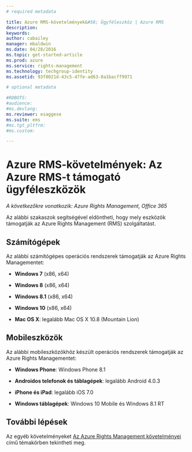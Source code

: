 ```yaml
---
# required metadata

title: Azure RMS-követelmények&#58; Ügyféleszköz | Azure RMS
description:
keywords:
author: cabailey
manager: mbaldwin
ms.date: 04/28/2016
ms.topic: get-started-article
ms.prod: azure
ms.service: rights-management
ms.technology: techgroup-identity
ms.assetid: 93f8021d-43c5-47fe-ad63-8a1bacff9971

# optional metadata

#ROBOTS:
#audience:
#ms.devlang:
ms.reviewer: esaggese
ms.suite: ems
#ms.tgt_pltfrm:
#ms.custom:

---
```



# Azure RMS-követelmények: Az Azure RMS-t támogató ügyféleszközök

*A következőkre vonatkozik: Azure Rights Management, Office 365*

Az alábbi szakaszok segítségével eldöntheti, hogy mely eszközök támogatják az Azure Rights Management (RMS) szolgáltatást.

## Számítógépek
Az alábbi számítógépes operációs rendszerek támogatják az Azure Rights Managementet:

-   **Windows 7** (x86, x64)

-   **Windows 8** (x86, x64)

-   **Windows 8.1** (x86, x64)

-   **Windows 10** (x86, x64)

-   **Mac OS X**: legalább Mac OS X 10.8 (Mountain Lion)

## Mobileszközök
Az alábbi mobileszközökhöz készült operációs rendszerek támogatják az Azure Rights Managementet:

-   **Windows Phone**: Windows Phone 8.1

-   **Androidos telefonok és táblagépek**: legalább Android 4.0.3

-   **iPhone és iPad**: legalább iOS 7.0

-   **Windows táblagépek**: Windows 10 Mobile és Windows 8.1 RT


## További lépések
Az egyéb követelményeket [Az Azure Rights Management követelményei](requirements-azure-rms.md) című témakörben tekintheti meg.



<!--HONumber=May16_HO2-->



